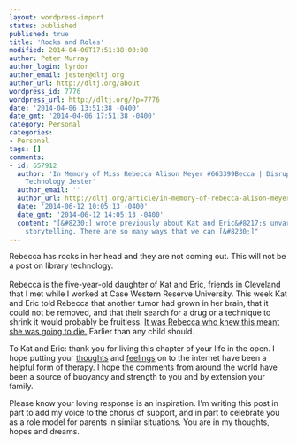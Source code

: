 ```yaml
---
layout: wordpress-import
status: published
published: true
title: 'Rocks and Roles'
modified: 2014-04-06T17:51:38+00:00
author: Peter Murray
author_login: lyrdor
author_email: jester@dltj.org
author_url: http://dltj.org/about
wordpress_id: 7776
wordpress_url: http://dltj.org/?p=7776
date: '2014-04-06 13:51:38 -0400'
date_gmt: '2014-04-06 17:51:38 -0400'
category: Personal
categories:
- Personal
tags: []
comments:
- id: 657912
  author: 'In Memory of Miss Rebecca Alison Meyer #663399Becca | Disruptive Library
    Technology Jester'
  author_email: ''
  author_url: http://dltj.org/article/in-memory-of-rebecca-alison-meyer/
  date: '2014-06-12 10:05:13 -0400'
  date_gmt: '2014-06-12 14:05:13 -0400'
  content: "[&#8230;] wrote previously about Kat and Eric&#8217;s unvarnished public
    storytelling. There are so many ways that we can [&#8230;]"
---
```

<p>Rebecca has rocks in her head and they are not coming out. This will not be a post on library technology.<br />
<!--more--><br />
Rebecca is the five-year-old daughter of Kat and Eric, friends in Cleveland that I met while I worked at Case Western Reserve University. This week Kat and Eric told Rebecca that another tumor had grown in her brain, that it could not be removed, and that their search for a drug or a technique to shrink it would probably be fruitless. <a href="http://meyerweb.com/eric/thoughts/2014/04/03/the-truth/" title="Eric's Archived Thoughts:   The Truth">It was Rebecca who knew this meant she was going to die.</a> Earlier than any child should.</p>
<p>To Kat and Eric: thank you for living this chapter of your life in the open. I hope putting your <a href="https://www.facebook.com/TeamBeccaOhio">thoughts</a> and <a href="http://meyerweb.com/eric/thoughts/category/personal/rebecca/" title="Eric's Archived Thoughts:   Rebecca">feelings</a> on to the internet have been a helpful form of therapy. I hope the comments from around the world have been a source of buoyancy and strength to you and by extension your family.</p>
<p>Please know your loving response is an inspiration. I'm writing this post in part to add my voice to the chorus of support, and in part to celebrate you as a role model for parents in similar situations. You are in my thoughts, hopes and dreams.</p>
